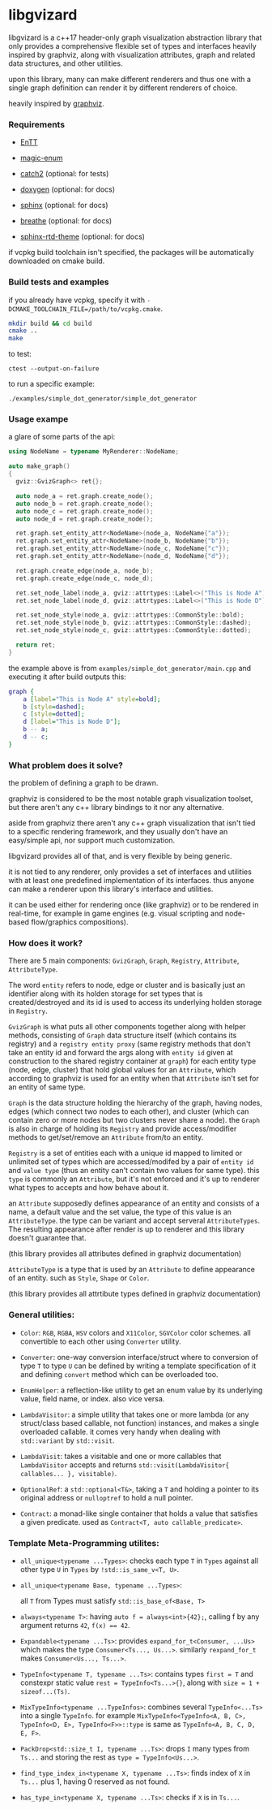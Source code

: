 # libgvizard

libgvizard is a c++17 header-only graph visualization abstraction library that only provides a comprehensive flexible set of types and interfaces heavily inspired by graphviz, along with visualization attributes, graph and related data structures, and other utilities.

upon this library, many can make different renderers and thus one with a single graph definition can render it by different renderers of choice.

heavily inspired by [graphviz](https://graphviz.org).

### Requirements
  - [EnTT](https://github.com/skypjack/entt)
  - [magic-enum](https://github.com/Neargye/magic_enum)

  - [catch2](https://github.com/catchorg/Catch2) (optional: for tests)

  - [doxygen](https://www.doxygen.nl/index.html) (optional: for docs)
  - [sphinx](https://pypi.org/project/Sphinx/) (optional: for docs)
  - [breathe](https://pypi.org/project/breathe/) (optional: for docs)
  - [sphinx-rtd-theme](https://pypi.org/project/sphinx-rtd-theme/) (optional: for docs)

if vcpkg build toolchain isn't specified, the packages will be automatically downloaded on cmake build.

### Build tests and examples

if you already have vcpkg, specify it with `-DCMAKE_TOOLCHAIN_FILE=/path/to/vcpkg.cmake`.

```bash
mkdir build && cd build
cmake ..
make
```

to test:
```
ctest --output-on-failure
```

to run a specific example:
```
./examples/simple_dot_generator/simple_dot_generator
```

### Usage exampe

a glare of some parts of the api:
```cpp
using NodeName = typename MyRenderer::NodeName;

auto make_graph()
{
  gviz::GvizGraph<> ret{};

  auto node_a = ret.graph.create_node();
  auto node_b = ret.graph.create_node();
  auto node_c = ret.graph.create_node();
  auto node_d = ret.graph.create_node();

  ret.graph.set_entity_attr<NodeName>(node_a, NodeName{"a"});
  ret.graph.set_entity_attr<NodeName>(node_b, NodeName{"b"});
  ret.graph.set_entity_attr<NodeName>(node_c, NodeName{"c"});
  ret.graph.set_entity_attr<NodeName>(node_d, NodeName{"d"});

  ret.graph.create_edge(node_a, node_b);
  ret.graph.create_edge(node_c, node_d);

  ret.set_node_label(node_a, gviz::attrtypes::Label<>("This is Node A"));
  ret.set_node_label(node_d, gviz::attrtypes::Label<>("This is Node D"));

  ret.set_node_style(node_a, gviz::attrtypes::CommonStyle::bold);
  ret.set_node_style(node_b, gviz::attrtypes::CommonStyle::dashed);
  ret.set_node_style(node_c, gviz::attrtypes::CommonStyle::dotted);

  return ret;
}
```

the example above is from `examples/simple_dot_generator/main.cpp`
and executing it after build outputs this:

```dot
graph {
    a [label="This is Node A" style=bold];
    b [style=dashed];
    c [style=dotted];
    d [label="This is Node D"];
    b -- a;
    d -- c;
}
```

### What problem does it solve?

the problem of defining a graph to be drawn.

graphviz is considered to be the most notable graph visualization toolset,
but there aren't any c++ library bindings to it nor any alternative.

aside from graphviz there aren't any c++ graph visualization that isn't
tied to a specific rendering framework, and they usually don't have
an easy/simple api, nor support much customization.

libgvizard provides all of that, and is very flexible by being generic.

it is not tied to any renderer, only provides a set of interfaces and utilities
with at least one predefined implementation of its interfaces.
thus anyone can make a renderer upon this library's interface and utilities.

it can be used either for rendering once (like graphviz) or to be
rendered in real-time, for example in game engines
(e.g. visual scripting and node-based flow/graphics compositions).

### How does it work?

There are 5 main components:
`GvizGraph`, `Graph`, `Registry`, `Attribute`, `AttributeType`.

The word `entity` refers to node, edge or cluster and is basically just
an identifier along with its holden storage for set types that is
created/destroyed and its id is used to access its underlying
holden storage in `Registry`.

`GvizGraph` is what puts all other components together
along with helper methods,
consisting of `Graph` data structure itself (which contains its registry)
and a `registry entity proxy` (same registry methods that don't
take an entity id and forward the args along with `entity id` given at
construction to the shared registry container at `graph`) for each
entity type (node, edge, cluster) that hold global values for
an `Attribute`, which according to graphviz is used for an entity when
that `Attribute` isn't set for an entity of same type.

`Graph` is the data structure holding the hierarchy of the graph,
having nodes, edges (which connect two nodes to each other), and cluster
(which can contain zero or more nodes but two clusters never share a node).
the `Graph` is also in charge of holding its `Registry` and provide
access/modifier methods to get/set/remove an `Attribute`
from/to an entity.

`Registry` is a set of entities each with a unique id mapped to
limited or unlimited set of types which are accessed/modifed by
a pair of `entity id` and `value type`
(thus an entity can't contain two values for same type).
this `type` is commonly an `Attribute`, but it's not enforced and
it's up to renderer what types to accepts and how behave about it.

an `Attribute` supposedly defines appearance of an entity and consists
of a name, a default value and the set value, the type of this value
is an `AttributeType`. the type can be variant and accept serveral
`AttributeTypes`.
The resulting appearance after render is up to renderer and
this library doesn't guarantee that.

(this library provides all attributes defined in graphviz documentation)

`AttributeType` is a type that is used by an `Attribute` to define
appearance of an entity. such as `Style`, `Shape` or `Color`.

(this library provides all attrtibute types defined in graphviz documentation)

### General utilities:
 - `Color`: `RGB`, `RGBA`, `HSV` colors
   and `X11Color`, `SGVColor` color schemes.
   all convertible to each other using `Converter` utility.

 - `Converter`: one-way conversion interface/struct where to conversion of
   type `T` to type `U` can be defined by writing a template specification of
   it and defining `convert` method which can be overloaded too.

 - `EnumHelper`: a reflection-like utility to get an enum value by its
   underlying value, field name, or index. also vice versa.

 - `LambdaVisitor`: a simple utility that takes one or more
   lambda (or any struct/class based callable, not function) instances,
   and makes a single overloaded callable.
   it comes very handy when dealing with `std::variant` by `std::visit`.

 - `LambdaVisit`: takes a visitable and one or more callables that
   `LambdaVisitor` accepts and
   returns `std::visit(LambdaVisitor{ callables... }, visitable)`.

 - `OptionalRef`: a `std::optional<T&>`, taking a `T` and holding
   a pointer to its original address or `nulloptref` to hold a null pointer.

 - `Contract`: a monad-like single container that holds a value
   that satisfies a given predicate.
   used as `Contract<T, auto callable_predicate>`.

### Template Meta-Programming utilites:

 - `all_unique<typename ...Types>`:
   checks each type `T` in `Types` against all other type `U` in `Types`
   by `!std::is_same_v<T, U>`.

 - `all_unique<typename Base, typename ...Types>`:

   all `T` from Types must satisfy `std::is_base_of<Base, T>`
 - `always<typename T>`: having `auto f = always<int>{42};`, calling f by any argument returns `42`, `f(x) == 42`.

 - `Expandable<typename ...Ts>`: provides `expand_for_t<Consumer, ...Us>`
   which makes the type `Consumer<Ts..., Us...>`.
   similarly `rexpand_for_t` makes `Consumer<Us..., Ts...>`.

 - `TypeInfo<typename T, typename ...Ts>`: contains types `first = T`
   and constexpr static value `rest = TypeInfo<Ts...>{}`, along with
   `size = 1 + sizeof...(Ts)`.

 - `MixTypeInfo<typename ...TypeInfos>`: combines several `TypeInfo<...Ts>`
   into a single `TypeInfo`.
   for example
     `MixTypeInfo<TypeInfo<A, B, C>, TypeInfo<D, E>, TypeInfo<F>>::type`
   is same as `TypeInfo<A, B, C, D, E, F>`.

 - `PackDrop<std::size_t I, typename ...Ts>`:
   drops `I` many types from `Ts...`
   and storing the rest as `type = TypeInfo<Us...>`.

 - `find_type_index_in<typename X, typename ...Ts>`:
   finds index of `X` in `Ts...` plus 1, having 0 reserved as not found.

 - `has_type_in<typename X, typename ...Ts>`: checks if `X` is in `Ts...`.
